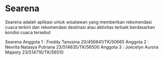 # Searena
Searena adalah aplikasi untuk wisatawan yang memberikan rekomendasi cuaca terkini dan rekomendasi destinasi atau aktivitas terbaik berdasarkan kondisi cuaca tersebut

Searena 
Anggota 1 : Freddy Tanusina 20/456841/TK/50665
Anggota 2 : Nevrita Natasya Putriana 23/514635/TK/56500
Anggota 3 : Joecelyn Aurora Majesty 23/514716/TK/56510
